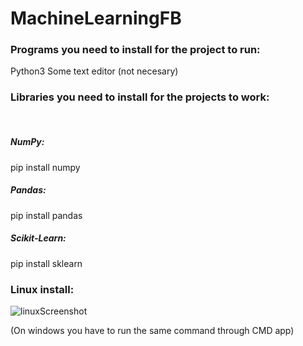 # MachineLearningFB

<h3>Programs you need to install for the project to run: </h3>
Python3
Some text editor (not necesary)

<h3>Libraries you need to install for the projects to work: </h3>
<br><h5>NumPy:        </h5>pip install numpy
<br><h5>Pandas:       </h5>pip install pandas
<br><h5>Scikit-Learn:</h5> pip install sklearn

<h3>Linux install: </h3>

![linuxScreenshot](https://user-images.githubusercontent.com/67879023/150406331-82fc5354-72bd-4e1f-a65c-d060318cb3f8.png)

(On windows you have to run the same command through CMD app)
